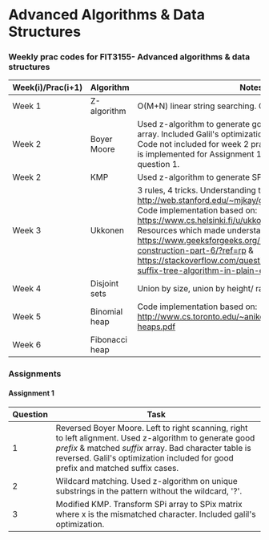 # Advanced Algorithms & Data Structures
### Weekly prac codes for FIT3155- Advanced algorithms & data structures

| Week(i)/Prac(i+1) | Algorithm | Notes |
|-----------|-----------|-------|
| Week 1 | Z-algorithm | O(M+N) linear string searching. Concatenate pat$text |
| Week 2 | Boyer Moore | Used z-algorithm to generate good suffix & matched prefix array. Included Galil's optimization. <br>  Code not included for week 2 prac. Reversed Boyer Moore is implemented for Assignment 1. Refer to Assignment 1, question 1. |
| Week 2 | KMP | Used z-algorithm to generate SPi values | 
| Week 3 | Ukkonen | 3 rules, 4 tricks. Understanding the algorithm: http://web.stanford.edu/~mjkay/gusfield.pdf. <br> Code implementation based on: https://www.cs.helsinki.fi/u/ukkonen/SuffixT1withFigs.pdf. <br> Resources which made understanding the algo easier: https://www.geeksforgeeks.org/ukkonens-suffix-tree-construction-part-6/?ref=rp & https://stackoverflow.com/questions/9452701/ukkonens-suffix-tree-algorithm-in-plain-english. | 
| Week 4 | Disjoint sets | Union by size, union by height/ rank. |
| Week 5 | Binomial heap | Code implementation based on: http://www.cs.toronto.edu/~anikolov/CSC265F19/binomial-heaps.pdf |
| Week 6 | Fibonacci heap | |

### Assignments
#### Assignment 1 
| Question | Task |
|-------|--------|
| 1 | Reversed Boyer Moore. Left to right scanning, right to left alignment. Used z-algorithm to generate good *prefix* & matched *suffix* array. Bad character table is reversed. Galil's optimization included for good prefix and matched suffix cases. |
| 2 | Wildcard matching. Used z-algorithm on unique substrings in the pattern without the wildcard, '?'. |
| 3 | Modified KMP. Transform SPi array to SPix matrix where x is the mismatched character. Included galil's optimization. |


